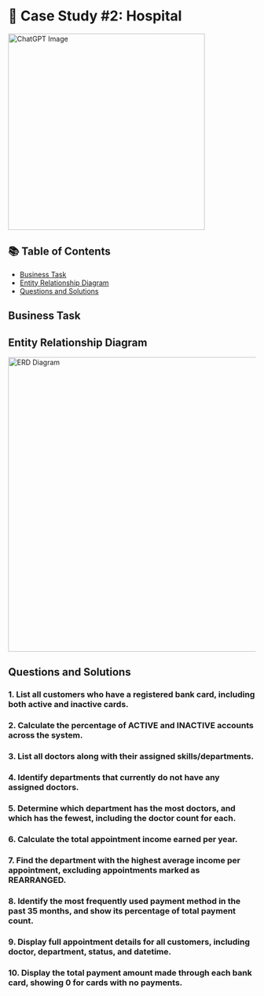 # 🏥 Case Study #2: Hospital

<img src="https://github.com/user-attachments/assets/78fc2b2b-b949-47ab-831b-2866386ce587" alt="ChatGPT Image" width="400"/>


## 📚 Table of Contents
- [Business Task](#Business-Task)
- [Entity Relationship Diagram](#Entity-Relationship-Diagram)
- [Questions and Solutions](#Questions-and-Solutions)

## Business Task


## Entity Relationship Diagram

<img src="https://github.com/user-attachments/assets/f846a887-5a52-4d83-92c3-a13593924f6c" alt="ERD Diagram" width="600"/>

## Questions and Solutions

### 1. List all customers who have a registered bank card, including both active and inactive cards.
### 2. Calculate the percentage of ACTIVE and INACTIVE accounts across the system.
### 3. List all doctors along with their assigned skills/departments.
### 4. Identify departments that currently do not have any assigned doctors.
### 5. Determine which department has the most doctors, and which has the fewest, including the doctor count for each.
### 6. Calculate the total appointment income earned per year.
### 7. Find the department with the highest average income per appointment, excluding appointments marked as REARRANGED.
### 8. Identify the most frequently used payment method in the past 35 months, and show its percentage of total payment count.
### 9. Display full appointment details for all customers, including doctor, department, status, and datetime.
### 10. Display the total payment amount made through each bank card, showing 0 for cards with no payments.
